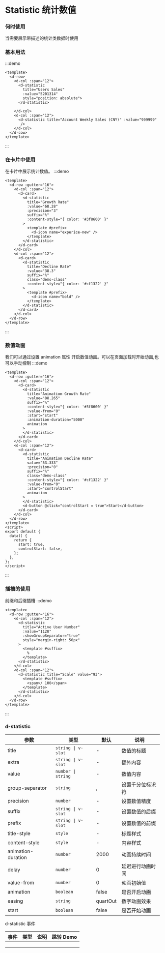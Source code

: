# Statistic 统计数值

### 何时使用

当需要展示带描述的统计类数据时使用

### 基本用法

:::demo

```vue
<template>
  <d-row>
    <d-col :span="12">
      <d-statistic
        title="Users Sales"
        :value="5201314"
        style="position: absolute">
      </d-statistic>
        
    </d-col>
    <d-col :span="12">
      <d-statistic title="Account Weekly Sales (CNY)" :value="999999" 
       />
    </d-col>
  </d-cow>
</template>
```

:::

### 在卡片中使用

在卡片中展示统计数值。
:::demo

```vue
<template>
  <d-row :gutter="16">
    <d-col :span="12">
      <d-card>
        <d-statistic
          title="Growth Rate"
          :value="68.28"
          :precision="3"
          suffix="%"
          :content-style="{ color: '#3f8600' }"
        >
          <template #prefix>
            <d-icon name="experice-new" />
          </template>
        </d-statistic>
      </d-card>
    </d-col>
    <d-col :span="12">
      <d-card>
        <d-statistic
          title="Decline Rate"
          :value="38.3"
          suffix="%"
          class="demo-class"
          :content-style="{ color: '#cf1322' }"
        >
          <template #prefix>
            <d-icon name="bold" />
          </template>
        </d-statistic>
      </d-card>
    </d-col>
  </d-row>
</template>
```

:::

### 数值动画

我们可以通过设置 animation 属性 开启数值动画。可以在页面加载时开始动画,也可以手动控制
:::demo

```vue
<template>
  <d-row :gutter="16">
    <d-col :span="12">
      <d-card>
        <d-statistic
          title="Animation Growth Rate"
          :value="88.265"
          suffix="%"
          :content-style="{ color: '#3f8600' }"
          :value-from="0"
          :start="start"
          :animation-duration="5000"
          animation
        >
        </d-statistic>
      </d-card>
    </d-col>
    <d-col :span="12">
      <d-card>
        <d-statistic
          title="Animation Decline Rate"
          value="53.333"
          :precision="0"
          suffix="%"
          class="demo-class"
          :content-style="{ color: '#cf1322' }"
          :value-from="0"
          :start="controlStart"
          animation
        >
        </d-statistic>
        <d-button @click="controlStart = true">Start</d-button>
      </d-card>
    </d-col>
  </d-row>
</template>
<script>
export default {
  data() {
    return {
      start: true,
      controlStart: false,
    };
  },
};
</script>
```

:::

### 插槽的使用

前缀和后缀插槽
:::demo

```vue
<template>
  <d-row :gutter="16">
    <d-col :span="12">
      <d-statistic
        title="Active User Number"
        :value="1128"
        :showGroupSeparator="true"
        style="margin-right: 50px"
      >
        <template #suffix>
          %
        </template>
      </d-statistic>
    </d-col>
    <d-col :span="12">
      <d-statistic title="Scale" value="93">
        <template #suffix>
          <span>/ 100</span>
        </template>
      </d-statistic>
    </d-col>
  </d-row>
</template>
```

:::

### d-statistic

| 参数               | 类型               | 默认     | 说明             |
| ------------------ | ------------------ | -------- | ---------------- |
| title              | `string \| v-slot` | -        | 数值的标题       |
| extra              | `string \| v-slot` | -        | 额外内容         |
| value              | `number \| string` | -        | 数值内容         |
| group-separator    | `string`           | ,        | 设置千分位标识符 |
| precision          | `number`           | -        | 设置数值精度     |
| suffix             | `string \| v-slot` | -        | 设置数值的后缀   |
| prefix             | `string \| v-slot` | -        | 设置数值的前缀   |
| title-style        | `style`            | -        | 标题样式         |
| content-style      | `style`            | -        | 内容样式         |
| animation-duration | `number`           | 2000     | 动画持续时间     |
| delay              | `number`           | 0        | 延迟进行动画时间 |
| value-from         | `number`           | 0        | 动画初始值       |
| animation          | `boolean`          | false    | 是否开启动画     |
| easing             | `string`           | quartOut | 数字动画效果     |
| start              | `boolean`          | false    | 是否开始动画     |

d-statistic 事件

| 事件 | 类型 | 说明 | 跳转 Demo |
| ---- | ---- | ---- | --------- |
|      |      |      |           |
|      |      |      |           |
|      |      |      |           |
